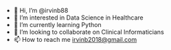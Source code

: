- 👋 Hi, I’m @irvinb88
- 👀 I’m interested in Data Science in Healthcare
- 🌱 I’m currently learning Python
- 💞️ I’m looking to collaborate on Clinical Informaticians
- 📫 How to reach me irvinb2018@gmail.com

<!---
irvinb88/irvinb88 is a ✨ special ✨ repository because its `README.md` (this file) appears on your GitHub profile.
You can click the Preview link to take a look at your changes.
--->
